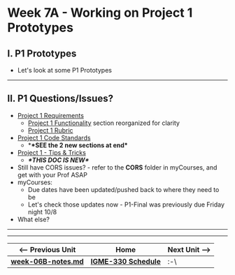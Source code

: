 # Week 7A - Working on Project 1 Prototypes

## I. P1 Prototypes

- Let's look at some P1 Prototypes

<hr>

## II. P1 Questions/Issues?

- [Project 1 Requirements](../projects/project-1.md)
  - [Project 1 Functionality](../projects/project-1.md#functionality) section reorganized for clarity
  - [Project 1 Rubric ](../projects/project-1.md#rubric)
- [Project 1 Code Standards](../projects/code-style.md)
  - ***\*SEE the 2 new sections at end\***
- [Project 1 - Tips & Tricks](../projects/p1-tips.md)
  - ***\*THIS DOC IS NEW\****
- Still have CORS issues? - refer to the **CORS** folder in myCourses, and get with your Prof ASAP
- myCourses:
  - Due dates have been updated/pushed back to where they need to be
  - Let's check those updates now - P1-Final was previously due Friday night 10/8
- What else?

<hr><hr>


| <-- Previous Unit | Home | Next Unit -->
| --- | --- | --- 
| [**week-06B-notes.md**](week-06B-notes.md)     |  [**IGME-330 Schedule**](../schedule.md) | :-\
